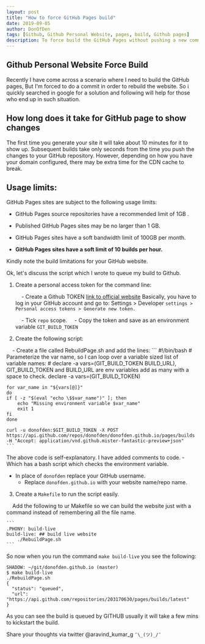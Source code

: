```yaml
---
layout: post
title: "How to force GitHub Pages build"
date: 2019-09-05
author: DonOfDen
tags: [Github, Github Personal Website, pages, build, Github pages]
description: To force build the GitHub Pages without pushing a new commit.
---
```

## Github Personal Website Force Build

Recently I have come across a scenario where I need to build the GitHub pages, But I'm forced to do a commit in order to rebuild the website. So i quickly searched in google for a solution and following will help for those who end up in such situation.

## How long does it take for GitHub page to show changes

The first time you generate your site it will take about 10 minutes for it to show up. Subsequent builds take only seconds from the time you push the changes to your GitHub repository. However, depending on how you have your domain configured, there may be extra time for the CDN cache to break.

## Usage limits:

GitHub Pages sites are subject to the following usage limits:

- GitHub Pages source repositories have a recommended limit of 1GB .

- Published GitHub Pages sites may be no larger than 1 GB.

- GitHub Pages sites have a soft bandwidth limit of 100GB per month.

- **GitHub Pages sites have a soft limit of 10 builds per hour.**

Kindly note the build limitations for your GitHub website.

Ok, let's discuss the script which I wrote to queue my build to Github.

1. Create a personal access token for the command line:

        - Create a Github TOKEN [link to official website](https://help.github.com/en/articles/creating-a-personal-access-token-for-the-command-line) Basically, you have to log in your GitHub account and go to: Settings > Developer ```settings > Personal access tokens > Generate new token.```

        - Tick ```repo``` scope.
        - Copy the token and save as an environment variable ```GIT_BUILD_TOKEN```

2. Create the following script:

    - Create a file called RebuildPage.sh and add the lines:
    ```
    #!/bin/bash
    # Parameterize the var name, so I can loop over a variable sized list of variable names:
    # declare -a vars=(GIT_BUILD_TOKEN BUILD_URL), GIT_BUILD_TOKEN and BUILD_URL are env variables add as many with a space to check.
    declare -a vars=(GIT_BUILD_TOKEN)

    for var_name in "${vars[@]}"
    do
    if [ -z "$(eval "echo \$$var_name")" ]; then
        echo "Missing environment variable $var_name"
        exit 1
    fi
    done

    curl -u donofden:$GIT_BUILD_TOKEN -X POST https://api.github.com/repos/donofden/donofden.github.io/pages/builds -H "Accept: application/vnd.github.mister-fantastic-preview+json"
    ```
The above code is self-explanatory. I have added comments to code.
    - Which has a bash script which checks the environment variable.
- In place of `donofden` replace your GitHub username.
    - Replace `donofden.github.io` with your website name/repo name.

3. Create a `Makefile` to run the script easily.

    Add the following to ur Makefile so we can build the website just with a command instead of remembering all the file name.

    ```
    .PHONY: build-live
    build-live: ## build live website
        ./RebuildPage.sh
    ```

So now when you run the command `make build-live` you see the following:

```
SHADOW: ~/git/donofden.github.io (master)
$ make build-live 
./RebuildPage.sh
{
  "status": "queued",
  "url": "https://api.github.com/repositories/203170630/pages/builds/latest"
}
```

As you can see the build is queued by GITHUB usually it will take a few mins to kickstart the build.

Share your thoughts via twitter @aravind_kumar_g ``¯\_(ツ)_/¯``
